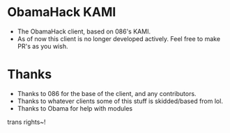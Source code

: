 # ObamaHack KAMI

 - The ObamaHack client, based on 086's KAMI.
 - As of now this client is no longer developed actively. Feel free to make PR's as you wish.

 # Thanks

  - Thanks to 086 for the base of the client, and any contributors.
  - Thanks to whatever clients some of this stuff is skidded/based from lol.
  - Thanks to Obama for help with modules
  
  
  trans rights~!
